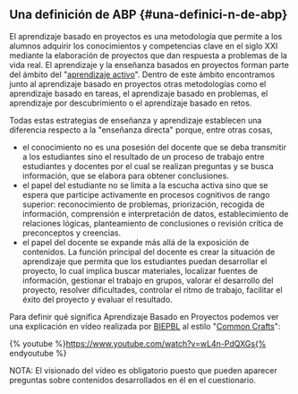 ## Una definición de ABP {#una-definici-n-de-abp}

El aprendizaje basado en proyectos es una metodología que permite a los alumnos adquirir los conocimientos y competencias clave en el siglo XXI mediante la elaboración de proyectos que dan respuesta a problemas de la vida real. El aprendizaje y la enseñanza basados en proyectos forman parte del ámbito del &quot;[aprendizaje activo](https://www.google.com/url?q=http://tecnologiaedu.us.es/mec2011/htm/tema4/3.htm&sa=D&ust=1511270171041000&usg=AFQjCNG9D37oYosLFMeHaj5E_6OM4UiaZw)&quot;. Dentro de este ámbito encontramos junto al aprendizaje basado en proyectos otras metodologías como el aprendizaje basado en tareas, el aprendizaje basado en problemas, el aprendizaje por descubrimiento o el aprendizaje basado en retos.

Todas estas estrategias de enseñanza y aprendizaje establecen una diferencia respecto a la &quot;enseñanza directa&quot; porque, entre otras cosas,

*   el conocimiento no es una posesión del docente que se deba transmitir a los estudiantes sino el resultado de un proceso de trabajo entre estudiantes y docentes por el cual se realizan preguntas y se busca información, que se elabora para obtener conclusiones.
*   el papel del estudiante no se limita a la escucha activa sino que se espera que participe activamente en procesos cognitivos de rango superior: reconocimiento de problemas, priorización, recogida de información, comprensión e interpretación de datos, establecimiento de relaciones lógicas, planteamiento de conclusiones o revisión crítica de preconceptos y creencias.
*   el papel del docente se expande más allá de la exposición de contenidos. La función principal del docente es crear la situación de aprendizaje que permita que los estudiantes puedan desarrollar el proyecto, lo cual implica buscar materiales, localizar fuentes de información, gestionar el trabajo en grupos, valorar el desarrollo del proyecto, resolver dificultades, controlar el ritmo de trabajo, facilitar el éxito del proyecto y evaluar el resultado.

Para definir qué significa Aprendizaje Basado en Proyectos podemos ver una explicación en vídeo realizada por [BIEPBL](https://www.google.com/url?q=http://youtu.be/wL4n-PdQXGs&sa=D&ust=1511270171042000&usg=AFQjCNGRbq851Va-0ttGx3HFNCJkxz7TcA) al estilo &quot;[Common Crafts](https://www.google.com/url?q=http://www.commoncraft.com/&sa=D&ust=1511270171042000&usg=AFQjCNEOG1Yp63p6EEbFFTqmUDw-Uzoqbg)&quot;:

{% youtube %}https://www.youtube.com/watch?v=wL4n-PdQXGs{% endyoutube %}

NOTA: El visionado del vídeo es obligatorio puesto que pueden aparecer preguntas sobre contenidos desarrollados en él en el cuestionario.


